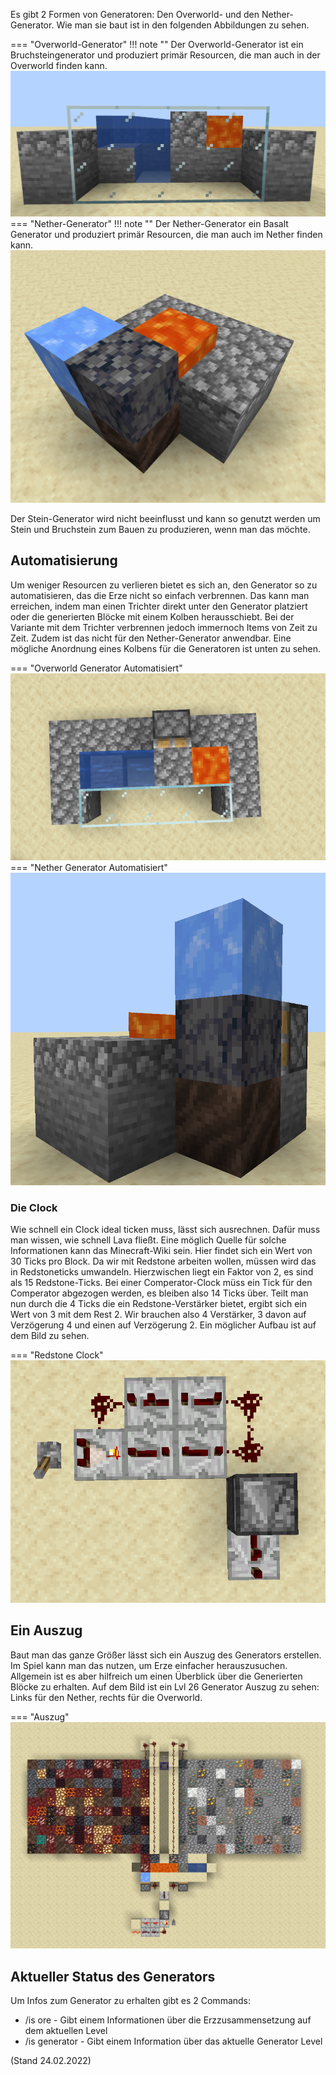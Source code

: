 Es gibt 2 Formen von Generatoren: Den Overworld- und den Nether-Generator. Wie man sie baut ist in den folgenden Abbildungen zu sehen.

=== "Overworld-Generator"
    !!! note ""
       Der Overworld-Generator ist ein Bruchsteingenerator und produziert primär Resourcen, die man auch in der Overworld finden kann.
    ![Bruchstein_Generator](../assets/images/oreGen/Bruchstein_Generator.png)
=== "Nether-Generator"
    !!! note ""
        Der Nether-Generator ein Basalt Generator und produziert primär Resourcen, die man auch im Nether finden kann. 
    ![Basalt_Generator](../assets/images/oreGen/Basalt_Generator.png)

Der Stein-Generator wird nicht beeinflusst und kann so genutzt werden um Stein und Bruchstein zum Bauen zu produzieren, wenn man das möchte.

## Automatisierung
Um weniger Resourcen zu verlieren bietet es sich an, den Generator so zu automatisieren, das die Erze nicht so einfach verbrennen. Das kann man erreichen, indem man einen Trichter direkt unter den Generator platziert oder die generierten Blöcke mit einem Kolben herausschiebt. Bei der Variante mit dem Trichter verbrennen jedoch immernoch Items von Zeit zu Zeit. Zudem ist das nicht für den Nether-Generator anwendbar. Eine mögliche Anordnung eines Kolbens für die Generatoren ist unten zu sehen.


=== "Overworld Generator Automatisiert"
    ![Bruchstein Generator Automatisiert](../assets/images/oreGen/Bruchstein_Automatisiert.png)
=== "Nether Generator Automatisiert"
    ![Basalt Generator Automatisiert](../assets/images/oreGen/Basalt_Automatisiert.png)
    
### Die Clock
Wie schnell ein Clock ideal ticken muss, lässt sich ausrechnen. Dafür muss man wissen, wie schnell Lava fließt. Eine möglich Quelle für solche Informationen kann das Minecraft-Wiki sein. Hier findet sich ein Wert von 30 Ticks pro Block. Da wir mit Redstone arbeiten wollen, müssen wird das in Redstoneticks umwandeln. Hierzwischen liegt ein Faktor von 2, es sind als 15 Redstone-Ticks. Bei einer Comperator-Clock müss ein Tick für den Comperator abgezogen werden, es bleiben also 14 Ticks über. Teilt man nun durch die 4 Ticks die ein Redstone-Verstärker bietet, ergibt sich ein Wert von 3 mit dem Rest 2. Wir brauchen also 4 Verstärker, 3 davon auf Verzögerung 4 und einen auf Verzögerung 2. Ein möglicher Aufbau ist auf dem Bild zu sehen.

=== "Redstone Clock"
    ![Redstone_Clock](../assets/images/oreGen/Clock.png)
    
## Ein Auszug
Baut man das ganze Größer lässt sich ein Auszug des Generators erstellen. Im Spiel kann man das nutzen, um Erze einfacher herauszusuchen. Allgemein ist es aber hilfreich um einen Überblick über die Generierten Blöcke zu erhalten. Auf dem Bild ist ein Lvl 26 Generator Auszug zu sehen: Links für den Nether, rechts für die Overworld.

=== "Auszug"
    ![Auszug](../assets/images/oreGen/Auszug.png)
    
## Aktueller Status des Generators
Um Infos zum Generator zu erhalten gibt es 2 Commands:
 - /is ore - Gibt einem Informationen über die Erzzusammensetzung auf dem aktuellen Level
 - /is generator - Gibt einem Information über das aktuelle Generator Level








(Stand 24.02.2022)
